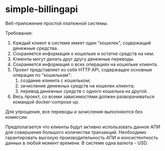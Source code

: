 # simple-billingapi

Веб-приложение простой платежной системы.

Требования:
1) Каждый клиент в системе имеет один "кошелек", содержащий денежные средства.
2) Сохраняется информация о кошельке и остатке средств на нем.
3) Клиенты могут делать друг другу денежные переводы.
4) Сохраняется информация о всех операциях на кошельке клиента.
5) Проект представляет из себя HTTP API, содержащее основные операции по
"кошелькам":
    1) создание клиента с кошельком;
    2) зачисление денежных средств на кошелек клиента;
    3) перевод денежных средств с одного кошелька на другой.
6) Весь проект, со всеми зависимостями должен разворачиваться командой
docker-compose up.

Для упрощения, все переводы и зачисления выполняются без комиссии.

Предполагается что клиенты будут активно использовать данное АПИ для совершения
большого количества транзакций. Необходимо гарантировать высокую
производительность АПИ и консистентность данных в любой момент времени.
В системе одна валюта - USD.
